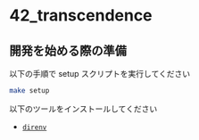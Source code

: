 # 42_transcendence

## 開発を始める際の準備

以下の手順で setup スクリプトを実行してください

```bash
make setup
```

以下のツールをインストールしてください
- [`direnv`](https://github.com/direnv/direnv)
